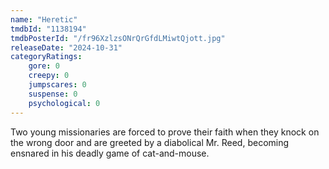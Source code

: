 ```yaml
---
name: "Heretic"
tmdbId: "1138194"
tmdbPosterId: "/fr96XzlzsONrQrGfdLMiwtQjott.jpg"
releaseDate: "2024-10-31"
categoryRatings:
    gore: 0
    creepy: 0
    jumpscares: 0
    suspense: 0
    psychological: 0
---
```

Two young missionaries are forced to prove their faith when they knock on the wrong door and are greeted by a diabolical Mr. Reed, becoming ensnared in his deadly game of cat-and-mouse.
